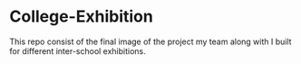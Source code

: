 # College-Exhibition
This repo consist of the final image of the project my team along with I built for different inter-school exhibitions.
